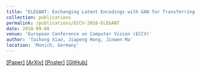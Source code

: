 ```yaml
---
title: "ELEGANT: Exchanging Latent Encodings with GAN for Transferring Multiple Face Attributes"
collection: publications
permalink: /publications/ECCV-2018-ELEGANT
date: 2018-09-08
venue: 'European Conference on Computer Vision (ECCV)'
author: 'Taihong Xiao, Jiapeng Hong, Jinwen Ma'
location: 'Munich, Germany'
---
```


[[Paper]](http://openaccess.thecvf.com/content_ECCV_2018/papers/Taihong_Xiao_ELEGANT_Exchanging_Latent_ECCV_2018_paper.pdf)
[[ArXiv]](https://arxiv.org/abs/1803.10562)
[[Poster]](https://prinsphield.github.io/ECCV-2018/poster/poster.pdf)
[[GitHub]](https://github.com/Prinsphield/ELEGANT)

